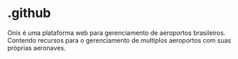 # .github
Onix é uma plataforma web para gerenciamento de aeroportos brasileiros. Contendo recursos para o gerenciamento de multiplos aeroportos com suas próprias aeronaves.
